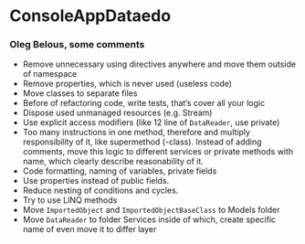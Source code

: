 # ConsoleAppDataedo

### Oleg Belous, some comments

- Remove unnecessary using directives anywhere and move them outside of namespace
- Remove properties, which is never used (useless code)
- Move classes to separate files
- Before of refactoring code, write tests, that’s cover all your logic
- Dispose used unmanaged resources (e.g. Stream) 
- Use explicit access modifiers (like 12 line of `DataReader`, use private)
- Too many instructions in one method, therefore and multiply responsibility of it, like supermethod (-class). Instead of adding comments, move this logic to different services or private methods with name, which clearly describe reasonability of it.
- Code formatting, naming of variables, private fields
- Use properties instead of public fields.
- Reduce nesting of conditions and cycles.
- Try to use LINQ methods
- Move `ImportedObject` and `ImportedObjectBaseClass` to Models folder
- Move `DataReader` to folder Services inside of which, create specific name of even move it to differ layer
